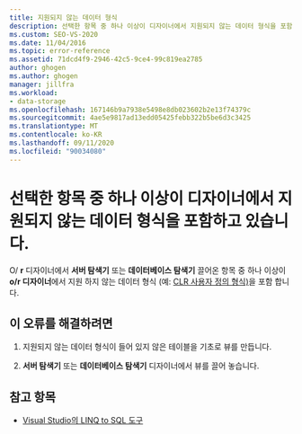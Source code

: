 ```yaml
---
title: 지원되지 않는 데이터 형식
description: 선택한 항목 중 하나 이상이 디자이너에서 지원되지 않는 데이터 형식을 포함하고 있습니다.
ms.custom: SEO-VS-2020
ms.date: 11/04/2016
ms.topic: error-reference
ms.assetid: 71dcd4f9-2946-42c5-9ce4-99c819ea2785
author: ghogen
ms.author: ghogen
manager: jillfra
ms.workload:
- data-storage
ms.openlocfilehash: 167146b9a7938e5498e8db023602b2e13f74379c
ms.sourcegitcommit: 4ae5e9817ad13edd05425febb322b5be6d3c3425
ms.translationtype: MT
ms.contentlocale: ko-KR
ms.lasthandoff: 09/11/2020
ms.locfileid: "90034080"
---
```

# <a name="one-or-more-selected-items-contain-a-data-type-that-is-not-supported-by-the-designer"></a>선택한 항목 중 하나 이상이 디자이너에서 지원되지 않는 데이터 형식을 포함하고 있습니다.

O/ **r** 디자이너에서 **서버 탐색기** 또는 **데이터베이스 탐색기** 끌어온 항목 중 하나 이상이 **o/r 디자이너**에서 지원 하지 않는 데이터 형식 (예: [CLR 사용자 정의 형식)](/dotnet/framework/data/adonet/sql/clr-user-defined-types)을 포함 합니다.

## <a name="to-correct-this-error"></a>이 오류를 해결하려면

1. 지원되지 않는 데이터 형식이 들어 있지 않은 테이블을 기초로 뷰를 만듭니다.

2. **서버 탐색기** 또는 **데이터베이스 탐색기** 디자이너에서 뷰를 끌어 놓습니다.

## <a name="see-also"></a>참고 항목

- [Visual Studio의 LINQ to SQL 도구](../data-tools/linq-to-sql-tools-in-visual-studio2.md)
